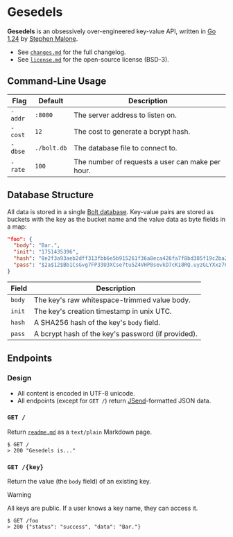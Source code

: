 # Gesedels 

**Gesedels** is an obsessively over-engineered key-value API, written in [Go 1.24][go] by [Stephen Malone][sm].

- See [`changes.md`][ch] for the full changelog.
- See [`license.md`][li] for the open-source license (BSD-3).

## Command-Line Usage

Flag    | Default     | Description 
------- | ----------- | -----------
`-addr` | `:8080`     | The server address to listen on.
`-cost` | `12`        | The cost to generate a bcrypt hash.
`-dbse` | `./bolt.db` | The database file to connect to. 
`-rate` | `100`       | The number of requests a user can make per hour.

## Database Structure

All data is stored in a single [Bolt database][db]. Key-value pairs are stored as buckets with the key as the bucket name and the value data as byte fields in a map:

```json
"foo": {
  "body": "Bar.",
  "init": "1751435396",
  "hash": "8e2f3a93aeb2dff313fbb6e5b915261f36a8eca426fa7f8bd385f19c2ba287ae",
  "pass": "$2a$12$Bb1CsGvg7FP33U3XCse7tu5Z4VHP8sevkD7cKi8RQ.uyzGLYXxz76"
}    
```

Field  | Description
------ | -----------
`body` | The key's raw whitespace-trimmed value body.
`init` | The key's creation timestamp in unix UTC.
`hash` | A SHA256 hash of the key's `body` field.
`pass` | A bcrypt hash of the key's password (if provided).

## Endpoints

### Design

- All content is encoded in UTF-8 unicode.
- All endpoints (except for `GET /`) return [JSend][js]-formatted JSON data.

### `GET /`

Return [`readme.md`][rm] as a `text/plain` Markdown page.

```text
$ GET /
> 200 "Gesedels is..."
```

### `GET /{key}`

Return the value (the `body` field) of an existing key.

> [!WARNING]
> All keys are public. If a user knows a key name, they can access it.

```text
$ GET /foo
> 200 {"status": "success", "data": "Bar."}
```

[ch]: https://github.com/gesedels/gesedels/blob/main/changes.md
[db]: https://github.com/etcd-io/bbolt
[js]: https://github.com/omniti-labs/jsend
[li]: https://github.com/gesedels/gesedels/blob/main/license.md
[go]: https://go.dev/doc/go1.24
[rm]: https://github.com/gesedels/gesedels/blob/main/readme.md
[sm]: https://github.com/gesedels

